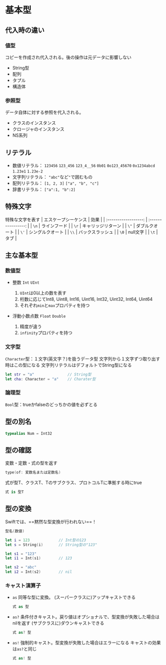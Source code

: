 # 基本型

## 代入時の違い

### 値型

コピーを作成され代入される。後の操作は元データに影響しない

* String型
* 配列
* タプル
* 構造体

### 参照型

データ自体に対する参照を代入される。

* クラスのインスタンス
* クロージャのインスタンス
* NS系列

## リテラル

* 数値リテラル：
    `123456` `123_456` `123_4__56`
    `0b01` `0o123_45670` `0x1234abcd`
    `1.23e1` `1.23e-2`
* 文字列リテラル：
    `"abc"`など`"`で囲むもの
* 配列リテラル：
    `[1, 2, 3]` `["a", "b", "c"]`
* 辞書リテラル：
    `["a":1, "b":2]`

## 特殊文字

特殊な文字を表す
| エスケープシーケンス |        効果        |
| :------------------: | :----------------: |
|         `\n`         |    ラインフード    |
|         `\r`         | キャリッジリターン |
|         `\"`         |   ダブルクオート   |
|         `\'`         |  シングルクオート  |
|         `\\`         |  バックスラッシュ  |
|         `\0`         |      null文字      |
|         `\t`         |        タブ        |

## 主な基本型

### 数値型

* 整数
    `Int` `UInt`

    1. `UInt`は0以上の数を表す
    2. 桁数に応じてInt8, Uint8, Int16, Uint16, Int32, Uint32, Int64, Uint64
    3. それぞれ`min`と`max`プロパティを持つ
* 浮動小数点数
    `Float` `Double`

    1. 精度が違う
    2. `infinity`プロパティを持つ

### 文字型

`Character`型：１文字(英文字？)を扱うデータ型
文字列から１文字ずつ取り出す時はこの型になる
文字列リテラルはデフォルトでString型になる

```swift
let str = "a"               // String型
let cha: Character = "a"    // Charater型
```

### 論理型

`Bool`型：trueかfalseのどっちかの値を必ずとる

## 型の別名

```swift
typealias Num = Int32
```

## 型の確認

変数・定数・式の型を返す

```swift
type(of: 変数名または定数名)
```

式が型T、クラスT、Tのサブクラス、プロトコルTに準拠する時にtrue

```swift
式 is 型T
```

## 型の変換

Swiftでは、==黙然な型変換が行われない==！

```swift
型名(数値)

let i = 123             // Int型の123
let s = String(i)       // String型の"123"

let s1 = "123"
let i1 = Int(s1)        // 123

let s2 = "abc"
let i2 = Int(s2)        // nil
```

### キャスト演算子

* `as`
    同等な型に変換。
    (スーパークラスに)アップキャストできる

    ```swift
    式 as 型
    ```

* `as?`
    条件付きキャスト。戻り値はオプショナルで、型変換が失敗した場合はnilを返す
    (サブクラスに)ダウンキャストできる

    ```swift
    式 as? 型
    ```

* `as!`
    強制的キャスト。型変換が失敗した場合はエラーになる
    キャストの効果は`as?`と同じ

    ```swift
    式 as! 型
    ```
